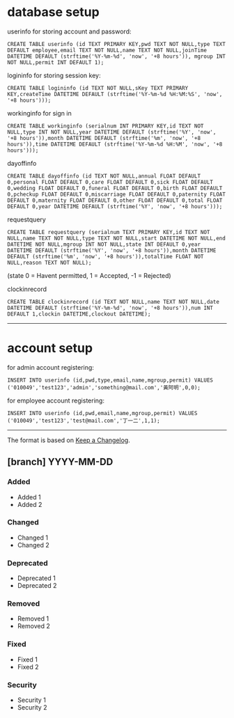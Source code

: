 # database setup
userinfo for storing account and password:

`CREATE TABLE userinfo (id TEXT PRIMARY KEY,pwd TEXT NOT NULL,type TEXT DEFAULT employee,email TEXT NOT NULL,name TEXT NOT NULL,joinTime DATETIME DEFAULT (strftime('%Y-%m-%d', 'now', '+8 hours')), mgroup INT NOT NULL,permit INT DEFAULT 1);`
<!-- dayoff permit requirement: 1 = requeire permission, 0 = no requeirement -->

logininfo for storing session key:

`CREATE TABLE logininfo (id TEXT NOT NULL,sKey TEXT PRIMARY KEY,createTime DATETIME DEFAULT (strftime('%Y-%m-%d %H:%M:%S', 'now', '+8 hours')));`

workinginfo for sign in

`CREATE TABLE workinginfo (serialnum INT PRIMARY KEY,id TEXT NOT NULL,type INT NOT NULL,year DATETIME DEFAULT (strftime('%Y', 'now', '+8 hours')),month DATETIME DEFAULT (strftime('%m', 'now', '+8 hours')),time DATETIME DEFAULT (strftime('%Y-%m-%d %H:%M', 'now', '+8 hours')));`

dayoffinfo

`CREATE TABLE dayoffinfo (id TEXT NOT NULL,annual FLOAT DEFAULT 0,personal FLOAT DEFAULT 0,care FLOAT DEFAULT 0,sick FLOAT DEFAULT 0,wedding FLOAT DEFAULT 0,funeral FLOAT DEFAULT 0,birth FLOAT DEFAULT 0,pcheckup FLOAT DEFAULT 0,miscarriage FLOAT DEFAULT 0,paternity FLOAT DEFAULT 0,maternity FLOAT DEFAULT 0,other FLOAT DEFAULT 0,total FLOAT DEFAULT 0,year DATETIME DEFAULT (strftime('%Y', 'now', '+8 hours')));`

requestquery

`CREATE TABLE requestquery (serialnum TEXT PRIMARY KEY,id TEXT NOT NULL,name TEXT NOT NULL,type TEXT NOT NULL,start DATETIME NOT NULL,end DATETIME NOT NULL,mgroup INT NOT NULL,state INT DEFAULT 0,year DATETIME DEFAULT (strftime('%Y', 'now', '+8 hours')),month DATETIME DEFAULT (strftime('%m', 'now', '+8 hours')),totalTime FLOAT NOT NULL,reason TEXT NOT NULL);`

(state 0 = Havent permitted, 1 = Accepted, -1 = Rejected)

clockinrecord

`CREATE TABLE clockinrecord (id TEXT NOT NULL,name TEXT NOT NULL,date DATETIME DEFAULT (strftime('%Y-%m-%d', 'now', '+8 hours')),num INT DEFAULT 1,clockin DATETIME,clockout DATETIME);`

<!-- forget password db:
`CREATE TABLE logininfo (id TEXT PRIMARY KEY,createTime DATETIME DEFAULT datetime('now','+1 hour'))` -->
---
# account setup

for admin account registering:
<!-- FIXME -->
`INSERT INTO userinfo (id,pwd,type,email,name,mgroup,permit) VALUES ('010049','test123','admin','something@mail.com','黃阿明',0,0);`


for employee account registering:
<!-- FIXME -->
`INSERT INTO userinfo (id,pwd,email,name,mgroup,permit) VALUES ('010049','test123','test@mail.com','丁一二',1,1);`

---

The format is based on [Keep a Changelog](https://keepachangelog.com/en/1.1.0/).

## [branch] YYYY-MM-DD

### Added
- Added 1
- Added 2

### Changed
- Changed 1
- Changed 2

### Deprecated
- Deprecated 1
- Deprecated 2

### Removed
- Removed 1
- Removed 2

### Fixed
- Fixed 1
- Fixed 2

### Security
- Security 1
- Security 2
